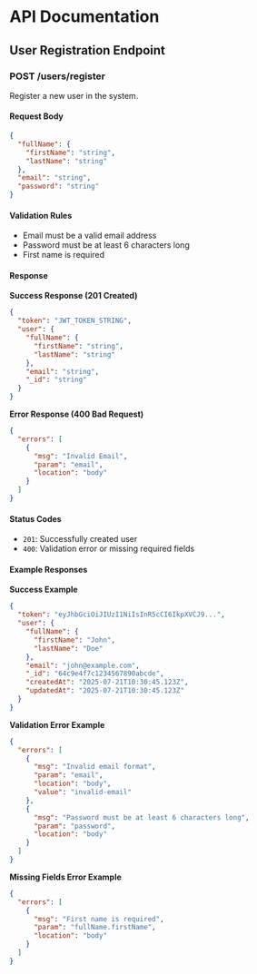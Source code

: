# API Documentation

## User Registration Endpoint

### POST /users/register

Register a new user in the system.

#### Request Body

```json
{
  "fullName": {
    "firstName": "string",
    "lastName": "string"
  },
  "email": "string",
  "password": "string"
}
```

#### Validation Rules

- Email must be a valid email address
- Password must be at least 6 characters long
- First name is required

#### Response

**Success Response (201 Created)**

```json
{
  "token": "JWT_TOKEN_STRING",
  "user": {
    "fullName": {
      "firstName": "string",
      "lastName": "string"
    },
    "email": "string",
    "_id": "string"
  }
}
```

**Error Response (400 Bad Request)**

```json
{
  "errors": [
    {
      "msg": "Invalid Email",
      "param": "email",
      "location": "body"
    }
  ]
}
```

#### Status Codes

- `201`: Successfully created user
- `400`: Validation error or missing required fields

#### Example Responses

**Success Example**

```json
{
  "token": "eyJhbGciOiJIUzI1NiIsInR5cCI6IkpXVCJ9...",
  "user": {
    "fullName": {
      "firstName": "John",
      "lastName": "Doe"
    },
    "email": "john@example.com",
    "_id": "64c9e4f7c1234567890abcde",
    "createdAt": "2025-07-21T10:30:45.123Z",
    "updatedAt": "2025-07-21T10:30:45.123Z"
  }
}
```

**Validation Error Example**

```json
{
  "errors": [
    {
      "msg": "Invalid email format",
      "param": "email",
      "location": "body",
      "value": "invalid-email"
    },
    {
      "msg": "Password must be at least 6 characters long",
      "param": "password",
      "location": "body"
    }
  ]
}
```

**Missing Fields Error Example**

```json
{
  "errors": [
    {
      "msg": "First name is required",
      "param": "fullName.firstName",
      "location": "body"
    }
  ]
}
```

